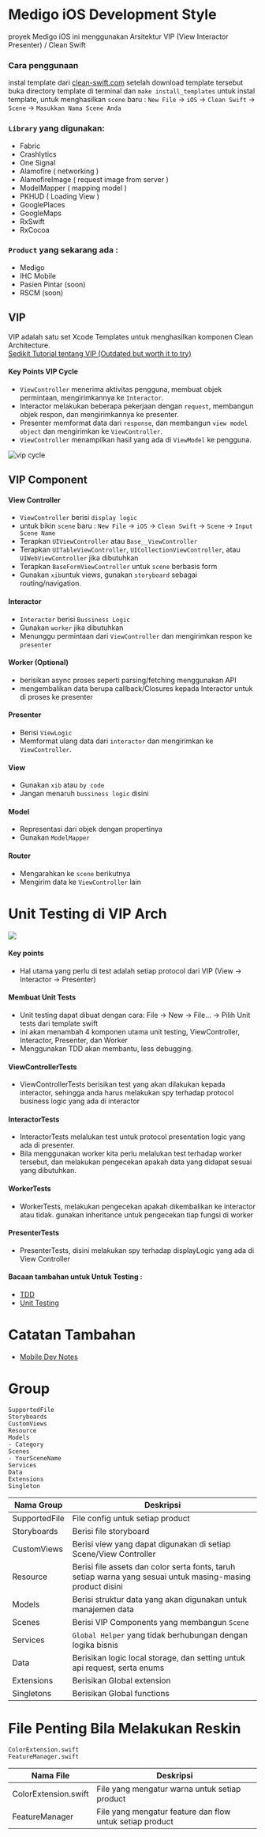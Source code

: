 # Medigo iOS Development Style
proyek Medigo iOS ini menggunakan Arsitektur VIP (View Interactor Presenter) / Clean Swift

### Cara penggunaan
instal template dari [clean-swift.com](https://clean-swift.com/) setelah download template tersebut buka directory template di terminal dan `make install_templates` untuk instal template, untuk menghasilkan  `scene` baru : `New File` -> `iOS` -> `Clean Swift` -> `Scene` -> `Masukkan Nama Scene Anda`

### `Library` yang digunakan:
* Fabric
* Crashlytics
* One Signal
* Alamofire ( networking )
* AlamofireImage ( request image from server )
* ModelMapper ( mapping model )
* PKHUD ( Loading View )
* GooglePlaces
* GoogleMaps
* RxSwift
* RxCocoa

### `Product` yang sekarang ada :
* Medigo
* IHC Mobile 
* Pasien Pintar (soon)
* RSCM (soon)

## VIP
VIP adalah satu set Xcode Templates untuk menghasilkan komponen Clean Architecture.  
[Sedikit Tutorial tentang VIP (Outdated but worth it to try) ](https://clean-swift.com/clean-swift-ios-architecture/)

#### Key Points VIP Cycle

* `ViewController` menerima aktivitas pengguna, membuat objek permintaan, mengirimkannya ke `Interactor`.
* Interactor melakukan beberapa pekerjaan dengan `request`, membangun objek respon, dan mengirimkannya ke presenter.
* Presenter memformat data dari `response`, dan membangun `view model object` dan mengirimkan ke `ViewController`.
* `ViewController` menampilkan hasil yang ada di `ViewModel` ke pengguna.

![vip cycle](https://cdn-images-1.medium.com/max/2000/1*QV4nxWPd_sbGhoWO-X7PfQ.png)

## VIP Component

#### View Controller
* `ViewController` berisi `display logic`
* untuk bikin `scene` baru : `New File` -> `iOS` -> `Clean Swift` -> `Scene` -> `Input Scene Name`
* Terapkan `UIViewController` atau `Base__ViewController`
* Terapkan `UITableViewController`, `UICollectionViewController`, atau `UIWebViewController` jika dibutuhkan
* Terapkan `BaseFormViewController` untuk `scene` berbasis form
* Gunakan `xib`untuk views, gunakan `storyboard` sebagai routing/navigation.

#### Interactor

* `Interactor` berisi `Bussiness Logic`
* Gunakan `worker` jika dibutuhkan
* Menunggu permintaan dari `ViewController` dan mengirimkan respon ke `presenter`

#### Worker (Optional)
* berisikan async proses seperti parsing/fetching menggunakan API
* mengembalikan data berupa callback/Closures kepada Interactor untuk di proses ke presenter

#### Presenter

* Berisi `ViewLogic`
* Memformat ulang data dari `interactor` dan mengirimkan ke `ViewController`.

#### View

* Gunakan `xib` atau `by code`
* Jangan menaruh `bussiness logic` disini

#### Model

* Representasi dari objek dengan propertinya
* Gunakan `ModelMapper`

#### Router

* Mengarahkan ke `scene` berikutnya
* Mengirim data ke `ViewController` lain

# Unit Testing di VIP Arch

![](https://miro.medium.com/max/964/1*wfKeZOQ7Li8L1oBrCi810A.png) 

#### Key points

* Hal utama yang perlu di test adalah setiap protocol dari VIP (View -> Interactor -> Presenter)

#### Membuat Unit Tests

* Unit testing dapat dibuat dengan cara: File -> New -> File... -> Pilih Unit tests dari template swift
* ini akan menambah 4 komponen utama unit testing, ViewController, Interactor, Presenter, dan Worker
* Menggunakan TDD akan membantu, less debugging.

#### ViewControllerTests

* ViewControllerTests berisikan test yang akan dilakukan kepada interactor, sehingga anda harus melakukan spy terhadap protocol business logic yang ada di interactor

#### InteractorTests

* InteractorTests melalukan test untuk protocol presentation logic yang ada di presenter.
* Bila menggunakan worker kita perlu melalukan test terhadap worker tersebut, dan melakukan pengecekan apakah data yang didapat sesuai yang dibutuhkan.

#### WorkerTests

* WorkerTests, melakukan pengecekan apakah dikembalikan ke interactor atau tidak. gunakan inheritance untuk pengecekan tiap fungsi di worker

#### PresenterTests

* PresenterTests, disini melakukan spy terhadap displayLogic yang ada di View Controller

#### Bacaan tambahan untuk Untuk Testing : 
* [TDD](https://clean-swift.com/test-driven-development-using-clean-architecture-part-1/)
* [Unit Testing](https://medium.com/short-swift-stories/setup-of-a-clean-swift-pattern-helps-writing-unit-tests-6a4d02242e00)

# Catatan Tambahan
* [Mobile Dev Notes](https://dynalist.io/d/SucV2DBiqh6Gfy4U9HA_DuIG)


# Group

```
SupportedFile
Storyboards
CustomViews
Resource
Models
- Category
Scenes
- YourSceneName
Services
Data
Extensions
Singleton

```
| Nama Group | Deskripsi |
| ---------- | ----------- |
| SupportedFile | File config untuk setiap product |
| Storyboards | Berisi file storyboard |
| CustomViews | Berisi view yang dapat digunakan di setiap Scene/View Controller |
| Resource | Berisi file assets dan color serta fonts, taruh setiap warna yang sesuai untuk masing-masing product disini |
| Models | Berisi struktur data yang akan digunakan untuk manajemen data
| Scenes | Berisi VIP Components yang membangun `Scene` |
| Services | `Global Helper` yang tidak berhubungan dengan logika bisnis |
| Data | Berisikan logic local storage, dan setting untuk api request, serta enums |
| Extensions | Berisikan Global extension |
| Singletons | Berisikan Global functions |

# File Penting Bila Melakukan Reskin

```
ColorExtension.swift
FeatureManager.swift
```
| Nama File | Deskripsi |
| ---------- | ----------- |
| ColorExtension.swift | File yang mengatur warna untuk setiap product |
| FeatureManager | File yang mengatur feature dan flow untuk setiap product |
